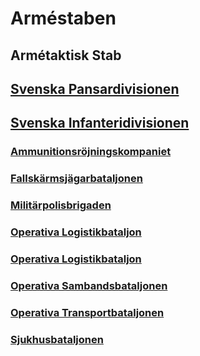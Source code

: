 # Arméstaben

## Armétaktisk Stab

## [Svenska Pansardivisionen](/Divisioner/Svenska%20Pansardivisionen.md)

## [Svenska Infanteridivisionen](/Divisioner/Svenska%20Infanteridivisionen.md)

### [Ammunitionsröjningskompaniet](/Kompanier/Ammunitionsröjningskompaniet.md)

### [Fallskärmsjägarbataljonen](/Bataljoner/Fallskärmsjägarbataljonen.md)

### [Militärpolisbrigaden](/Brigader/MilitärPolisbrigaden.md)

### [Operativa Logistikbataljon](/Bataljoner/Operativa%20Logistikbataljonen.md)

### [Operativa Logistikbataljon](/Bataljoner/Operativa%20Logistikbataljonen.md)

### [Operativa Sambandsbataljonen](/Bataljoner/Operativa%20Sambandsbataljonen.md)

### [Operativa Transportbataljonen](/Bataljoner/Operativa%20Transportbataljonen.md)

### [Sjukhusbataljonen](/Bataljoner/Sjukhusbataljonen.md)

